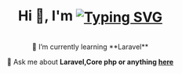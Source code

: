 
<h1 align="center">Hi 👋, I'm 
<a href="https://git.io/typing-svg"><img src="https://readme-typing-svg.demolab.com?font=font=Poppins&weight=500&size=30&pause=1000&vCenter=true&random=false&width=350&height=30&lines=Chhatrodiya+Mayur;Web+Developer" alt="Typing SVG" align="center"/></a>
</h1>

<br/>

<div align="center">
 🌱 I’m currently learning **Laravel**

💬 Ask me about **Laravel,Core php or anything [here](https://github.com/Chhatrodiyamayur/Chhatrodiyamayur/issues)**

 </div>

